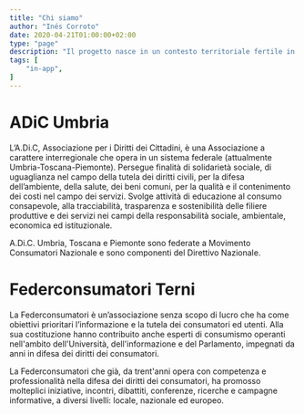 ```yaml
---
title: "Chi siamo"
author: "Inés Corroto"
date: 2020-04-21T01:00:00+02:00
type: "page"
description: "Il progetto nasce in un contesto territoriale fertile in cui, nei mesi passati, sono state promosse numerose iniziative sul tema dell’economia circolare. Conosci tutti i nostri progetti."
tags: [
    "in-app",
]
---
```


# ADiC Umbria

L’A.Di.C, Associazione per i Diritti dei Cittadini, è una Associazione a carattere
interregionale che opera in un sistema federale (attualmente Umbria-Toscana-Piemonte).
Persegue finalità di solidarietà sociale, di uguaglianza nel campo della tutela dei diritti
civili, per la difesa dell’ambiente, della salute, dei beni comuni, per la qualità e il
contenimento dei costi nel campo dei servizi. Svolge attività di educazione al consumo
consapevole, alla tracciabilità, trasparenza e sostenibilità delle filiere produttive e dei
servizi nei campi della responsabilità sociale, ambientale, economica ed istituzionale.

A.Di.C. Umbria, Toscana e Piemonte sono federate a Movimento Consumatori Nazionale e sono
componenti del Direttivo Nazionale.

# Federconsumatori Terni

La Federconsumatori è un’associazione senza scopo di lucro che ha come obiettivi prioritari
l’informazione e la tutela dei consumatori ed utenti. Alla sua costituzione hanno
contribuito anche esperti di consumismo operanti nell'ambito dell'Università,
dell'informazione e del Parlamento, impegnati da anni in difesa dei diritti dei consumatori.

La Federconsumatori che già, da trent'anni opera con competenza e professionalità nella
difesa dei diritti dei consumatori, ha promosso molteplici iniziative, incontri, dibattiti,
conferenze, ricerche e campagne informative, a diversi livelli: locale, nazionale ed europeo.
